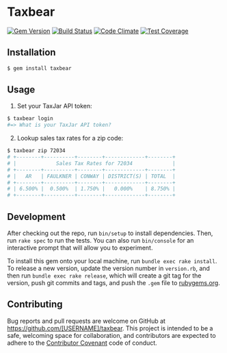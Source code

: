 # Taxbear

[![Gem Version](https://badge.fury.io/rb/taxbear.svg)](https://badge.fury.io/rb/taxbear)
[![Build Status](https://travis-ci.org/jcypret/taxbear.svg?branch=master)](https://travis-ci.org/jcypret/taxbear)
[![Code Climate](https://codeclimate.com/github/jcypret/taxbear/badges/gpa.svg)](https://codeclimate.com/github/jcypret/taxbear)
[![Test Coverage](https://codeclimate.com/github/jcypret/taxbear/badges/coverage.svg)](https://codeclimate.com/github/jcypret/taxbear/coverage)

## Installation

```bash
$ gem install taxbear
```

## Usage

1. Set your TaxJar API token:

```bash
$ taxbear login
#=> What is your TaxJar API token?
```

2. Lookup sales tax rates for a zip code:

```bash
$ taxbear zip 72034
# +--------+----------+--------+-------------+--------+
# |             Sales Tax Rates for 72034             |
# +--------+----------+--------+-------------+--------+
# |   AR   | FAULKNER | CONWAY | DISTRICT(S) | TOTAL  |
# +--------+----------+--------+-------------+--------+
# | 6.500% |  0.500%  | 1.750% |   0.000%    | 8.750% |
# +--------+----------+--------+-------------+--------+
```

## Development

After checking out the repo, run `bin/setup` to install dependencies. Then, run `rake spec` to run the tests. You can also run `bin/console` for an interactive prompt that will allow you to experiment.

To install this gem onto your local machine, run `bundle exec rake install`. To release a new version, update the version number in `version.rb`, and then run `bundle exec rake release`, which will create a git tag for the version, push git commits and tags, and push the `.gem` file to [rubygems.org](https://rubygems.org).

## Contributing

Bug reports and pull requests are welcome on GitHub at https://github.com/[USERNAME]/taxbear. This project is intended to be a safe, welcoming space for collaboration, and contributors are expected to adhere to the [Contributor Covenant](http://contributor-covenant.org) code of conduct.
